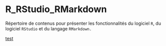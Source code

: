 # R_RStudio_RMarkdown
Répertoire de contenus pour présenter les fonctionnalités du logiciel `R`, du logiciel `RStudio` et du langage `RMarkdown.`

[test](https://rawgit.com/desautm/R_RStudio_RMarkdown/master/slides_presentation_r.html)
